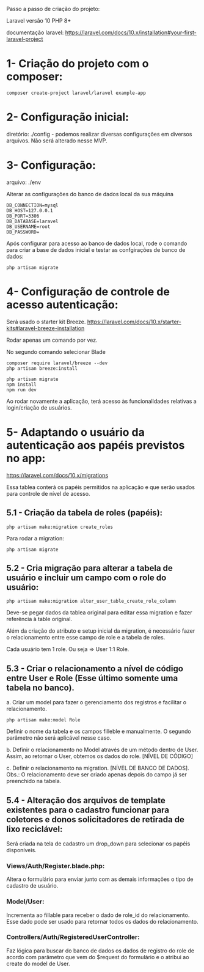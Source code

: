 Passo a passo de criação do projeto: 

Laravel versão 10
PHP 8+

documentação laravel: 
https://laravel.com/docs/10.x/installation#your-first-laravel-project

# 1- Criação do projeto com o composer: 
```shell
composer create-project laravel/laravel example-app
```

# 2- Configuração inicial: 

diretório: ./config - podemos realizar diversas configurações em diversos arquivos. Não será alterado nesse MVP. 

# 3- Configuração: 

arquivo: ./env 

Alterar as configurações do banco de dados local da sua máquina

```env
DB_CONNECTION=mysql
DB_HOST=127.0.0.1
DB_PORT=3306
DB_DATABASE=laravel
DB_USERNAME=root
DB_PASSWORD=
```

Após configurar para acesso ao banco de dados local, rode o comando para criar a base de dados inicial e testar as confgirações de banco de dados: 
```shell
php artisan migrate
```

# 4- Configuração de controle de acesso autenticação: 

Será usado o starter kit Breeze. 
https://laravel.com/docs/10.x/starter-kits#laravel-breeze-installation 

Rodar apenas um comando por vez. 

No segundo comando selecionar Blade

```shell
composer require laravel/breeze --dev 
php artisan breeze:install
 
php artisan migrate
npm install
npm run dev
```

Ao rodar novamente a aplicação, terá acesso às funcionalidades relativas a login/criação de usuários. 

# 5- Adaptando o usuário da autenticação aos papéis previstos no app: 
https://laravel.com/docs/10.x/migrations 

Essa tablea conterá os papéis permitidos na aplicação e que serão usados para controle de nível de acesso. 

## 5.1 - Criação da tabela de roles (papéis): 
```shel
php artisan make:migration create_roles  
```
Para rodar a migration: 
```shel
php artisan migrate
```

## 5.2 - Cria migração para alterar a tabela de usuário e incluir um campo com o role do usuário: 
```shel
php artisan make:migration alter_user_table_create_role_column  
```
Deve-se pegar dados da tablea original para editar essa migration e fazer referência à table original. 

Além da criação do atributo e setup inicial da migration, é necessário fazer o relacionamento entre esse campo de role e a tabela de roles. 

Cada usuário tem 1 role. Ou seja => User 1:1 Role.

## 5.3 - Criar o relacionamento a nível de código entre User e Role (Esse último somente uma tabela no banco).

a. Criar um model para fazer o gerenciamento dos registros e facilitar o relacionamento. 
```shel
php artisan make:model Role  
```
Definir o nome da tabela e os campos filleble e manualmente. O segundo parâmetro não será aplicável nesse caso. 

b. Definir o relacionamento no Model através de um método dentro de User. Assim, ao retornar o User, obtemos os dados do role. [NÍVEL DE CÓDIGO]

c. Definir o relacionamento na migration. [NÍVEL DE BANCO DE DADOS]. 
Obs.: O relacionamento deve ser criado apenas depois do campo já ser preenchido na tabela. 

## 5.4 - Alteração dos arquivos de template existentes para o cadastro funcionar para coletores e donos solicitadores de retirada de lixo reciclável: 

Será criada na tela de cadastro um drop_down para selecionar os papéis disponíveis. 

### Views/Auth/Register.blade.php: 

Altera o formulário para enviar junto com as demais informações o tipo de cadastro de usuário. 

### Model/User: 

Incrementa ao fillable para receber o dado de role_id do relacionamento. 
Esse dado pode ser usado para retornar todos os dados do relacionamento. 

### Controllers/Auth/RegisteredUserController: 

Faz lógica para buscar do banco de dados os dados de registro do role de acordo com parâmetro que vem do $request do formulário e o atribui ao create do model de User. 
